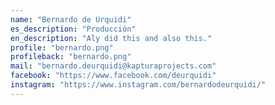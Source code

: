 ```yaml
---
name: "Bernardo de Urquidi"
es_description: "Producción"
en_description: "Aly did this and also this."
profile: "bernardo.png"
profileback: "bernardo.png"
mail: "bernardo.deurquidi@kapturaprojects.com"
facebook: "https://www.facebook.com/deurquidi"
instagram: "https://www.instagram.com/bernardodeurquidi/"
---
```

